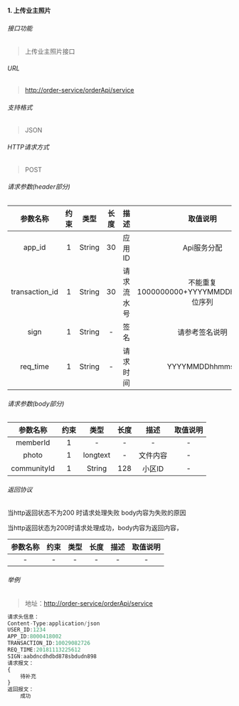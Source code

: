 

**1\. 上传业主照片**
###### 接口功能
> 上传业主照片接口

###### URL
> [http://order-service/orderApi/service](http://order-service/orderApi/service)

###### 支持格式
> JSON

###### HTTP请求方式
> POST

###### 请求参数(header部分)
|参数名称|约束|类型|长度|描述|取值说明|
| :-: | :-: | :-: | :-: | :-: | :-:|
|app_id|1|String|30|应用ID|Api服务分配                      |
|transaction_id|1|String|30|请求流水号|不能重复 1000000000+YYYYMMDDhhmmss+6位序列 |
|sign|1|String|-|签名|请参考签名说明|
|req_time|1|String|-|请求时间|YYYYMMDDhhmmss|

###### 请求参数(body部分)
|参数名称|约束|类型|长度|描述|取值说明|
| :-: | :-: | :-: | :-: | :-: | :-: |
|memberId|1|-|-|-|-|
|photo|1|longtext|-|文件内容|-|
|communityId|1|String|128|小区ID|-|


###### 返回协议

当http返回状态不为200 时请求处理失败 body内容为失败的原因

当http返回状态为200时请求处理成功，body内容为返回内容，

|参数名称|约束|类型|长度|描述|取值说明|
| :-: | :-: | :-: | :-: | :-: | :-:|
|-|-|-|-|-|-|




###### 举例
> 地址：[http://order-service/orderApi/service](http://order-service/orderApi/service)

``` javascript
请求头信息：
Content-Type:application/json
USER_ID:1234
APP_ID:8000418002
TRANSACTION_ID:10029082726
REQ_TIME:20181113225612
SIGN:aabdncdhdbd878sbdudn898
请求报文：
{
	待补充
}
返回报文：
    成功

```
